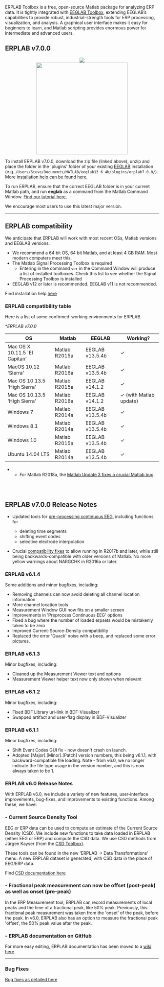 
ERPLAB Toolbox is a free, open-source Matlab package for analyzing ERP data.  It is tightly integrated with [EEGLAB Toolbox](http://sccn.ucsd.edu/eeglab/), extending EEGLAB’s capabilities to provide robust, industrial-strength tools for ERP processing, visualization, and analysis.  A graphical user interface makes it easy for beginners to learn, and Matlab scripting provides enormous power for intermediate and advanced users.



## ERPLAB v7.0.0

<p align="center" >
  <a href="https://github.com/lucklab/erplab/releases/download/7.0.0/erplab7.0.0.zip"><img src="https://cloud.githubusercontent.com/assets/8988119/8532773/873b2af0-23e5-11e5-9869-c900726713a2.jpg">
<br/>

  <img src="https://cloud.githubusercontent.com/assets/5808953/8663301/1ff9a26a-297e-11e5-9e15-a7085569058f.png" width=300px >
 </a>
</p>

To install ERPLAB v7.0.0, download the zip file (linked above), unzip and place the folder in the 'plugins' folder of your existing [EEGLAB](https://sccn.ucsd.edu/eeglab/download.php) installation (e.g.  `/Users/Steve/Documents/MATLAB/eeglab13_6_4b/plugins/erplab7.0.0/`). More [installation help can be found here](https://github.com/lucklab/erplab/wiki/Installation).

To run ERPLAB, ensure that the correct EEGLAB folder is in your current Matlab path, and run **eeglab** as a command from the Matlab Command Window. [Find our tutorial here.](https://github.com/lucklab/erplab/wiki/Tutorial)

We encourage most users to use this latest major version.

---

## ERPLAB compatibility

We anticipate that ERPLAB will work with most recent OSs, Matlab versions and EEGLAB versions.

- We recommend a 64 bit OS, 64 bit Matlab, and at least 4 GB RAM. Most modern computers meet this.
- The Matlab Signal Processing Toolbox is required
  - Entering in the command `ver` in the Command Window will produce a list of installed toolboxes. Check this list to see whether the Signal Processing Toolbox is installed
- EEGLAB v12 or later is recommended. EEGLAB v11 is not recommended.

Find installation help [here](http://erpinfo.org/erplab)

### ERPLAB compatibility table

Here is a list of some confirmed-working environments for ERPLAB.

**ERPLAB v7.0.0*

| **OS** | **Matlab** | **EEGLAB** | Working? |
| --- | --- | --- | --- |
| Mac OS X 10.11.5 'El Capitan' | Matlab R2015a | EEGLAB v13.5.4b | ✓ |
| MacOS 10.12 'Sierra' | Matlab R2016a | EEGLAB v13.5.4b | ✓  |
| Mac OS 10.13.5 'High Sierra' | Matlab R2015a | EEGLAB v14.1.2 | ✓ |
| Mac OS 10.13.5 'High Sierra' | Matlab R2018a | EEGLAB v14.1.2 | ✓ (with Matlab update) |
| Windows 7 | Matlab R2014a | EEGLAB v13.5.4b | ✓ |
| Windows 8.1 | Matlab R2014a | EEGLAB v13.5.4b | ✓ |
| Windows 10 | Matlab R2015a | EEGLAB v13.5.4b | ✓ |
| Ubuntu 14.04 LTS | Matlab R2014a | EEGLAB v13.5.4b | ✓ |

* - For Matlab R2018a, the [Matlab Update 3 fixes a crucial Matlab bug](https://www.mathworks.com/downloads/web_downloads/download_update?release=R2018a&s_tid=ebrg_R2018a_2_1757132&s_tid=mwa_osa_a).

<br/>
<br/>



## ERPLAB v7.0.0 Release Notes

- Updated tools for [pre-processing continuous EEG](https://github.com/lucklab/erplab/wiki/Continuous-EEG-Preprocessing), including functions for
   - deleting time segments
   - shifting event codes
   - selective electrode interpolation

- Crucial [compatibility fixes](https://github.com/lucklab/erplab/issues/56) to allow running in R2017b and later, while still being backwards-compatible with older versions of Matlab. No more yellow warnings about NARGCHK in R2016a or later.




### ERPLAB v6.1.4
Some additions and minor bugfixes, including:
- Removing channels can now avoid deleting all channel location information
- More channel location tools
- Measurement Window GUI now fits on a smaller screen
- Improvements in 'Preprocess Continuous EEG' options
- Fixed a bug where the number of loaded erpsets would be mistakenly taken to be zero
- Improved Current-Source-Density compatibility
- Replaced the error 'Quack' noise with a beep, and replaced some error pictures.

### ERPLAB v6.1.3
Minor bugfixes, including:
- Cleaned up the Measurement Viewer text and options
- Measurement Viewer helper text now only shown when relevant

### ERPLAB v6.1.2
Minor bugfixes, including:
- Fixed BDF Library url-link in BDF-Visualizer
- Swapped artifact and user-flag display in BDF-Visualizer

### ERPLAB v6.1.1
Minor bugfixes, including:
- Shift Event Codes GUI fix - now doesn't crash on launch.
- Adopted [Major].[Minor].[Patch] version numbers, this being v6.1.1, with backward-compatible file loading. Note - from v6.0, we no longer indicate the file type usage in the version number, and this is now always taken to be 1.

### ERPLAB v6.0 Release Notes

With ERPLAB v6.0, we include a variety of new features, user-interface improvements, bug-fixes, and improvements to existing functions. Among these, we have:


### - Current Source Density Tool

EEG or ERP data can be used to compute an estimate of the Current Source Density (CSD). We include new functions to take data loaded in ERPLAB (either EEG or ERP) and compute the CSD data. We use CSD methods from Jürgen Kayser (from the [CSD Toolbox](http://psychophysiology.cpmc.columbia.edu/Software/CSDtoolbox/)).

These tools can be found in the new 'ERPLAB -> Data Transformations' menu. A new ERPLAB dataset is generated, with CSD data in the place of EEG/ERP data.

Find [CSD documentation here](https://github.com/lucklab/erplab/wiki/Current-Source-Density-(CSD)-tool)


### - Fractional peak measurement can now be offset (post-peak) as well as onset (pre-peak)

In the ERP Measurement tool, ERPLAB can record measurements of local peaks and the time of a fractional peak, like 50% peak. Previously, this fractional peak measurement was taken from the 'onset' of the peak, before the peak. In v6.0, ERPLAB also has an option to measure the fractional peak 'offset', the 50% peak value after the peak.



### - ERPLAB documentation on GitHub

For more easy editing, ERPLAB documentation has been moved to a [wiki here](https://github.com/lucklab/erplab/wiki).



----
### Bug Fixes

[Bug fixes as detailed here](https://github.com/lucklab/erplab/issues?utf8=%E2%9C%93&q=is%3Aissue+is%3Aclosed)
